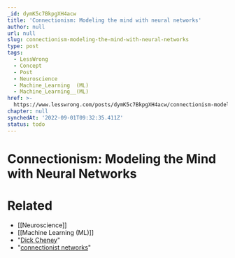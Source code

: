 ```yaml
---
_id: dymK5c7BkpgXH4acw
title: 'Connectionism: Modeling the mind with neural networks'
author: null
url: null
slug: connectionism-modeling-the-mind-with-neural-networks
type: post
tags:
  - LessWrong
  - Concept
  - Post
  - Neuroscience
  - Machine_Learning  (ML)
  - Machine_Learning__(ML)
href: >-
  https://www.lesswrong.com/posts/dymK5c7BkpgXH4acw/connectionism-modeling-the-mind-with-neural-networks
chapter: null
synchedAt: '2022-09-01T09:32:35.411Z'
status: todo
---
```


# Connectionism: Modeling the Mind with Neural Networks


# Related

- [[Neuroscience]]
- [[Machine Learning  (ML)]]
- "[Dick Cheney](http://theeconomist.tumblr.com/post/6326968565/dick-cheney-has-no-heartbeat-that-might-sound)"
- "[connectionist networks](http://www.indiana.edu/~smithlab/articles/jpspconn.pdf)"